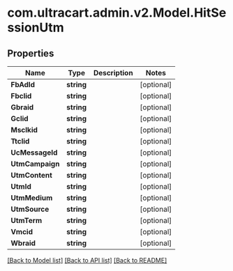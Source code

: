 # com.ultracart.admin.v2.Model.HitSessionUtm
## Properties

Name | Type | Description | Notes
------------ | ------------- | ------------- | -------------
**FbAdId** | **string** |  | [optional] 
**Fbclid** | **string** |  | [optional] 
**Gbraid** | **string** |  | [optional] 
**Gclid** | **string** |  | [optional] 
**Msclkid** | **string** |  | [optional] 
**Ttclid** | **string** |  | [optional] 
**UcMessageId** | **string** |  | [optional] 
**UtmCampaign** | **string** |  | [optional] 
**UtmContent** | **string** |  | [optional] 
**UtmId** | **string** |  | [optional] 
**UtmMedium** | **string** |  | [optional] 
**UtmSource** | **string** |  | [optional] 
**UtmTerm** | **string** |  | [optional] 
**Vmcid** | **string** |  | [optional] 
**Wbraid** | **string** |  | [optional] 


[[Back to Model list]](../README.md#documentation-for-models) [[Back to API list]](../README.md#documentation-for-api-endpoints) [[Back to README]](../README.md)

